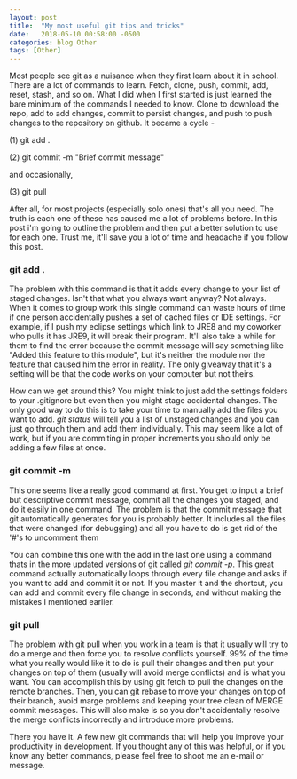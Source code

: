 ```yaml
---
layout: post
title:  "My most useful git tips and tricks"
date:   2018-05-10 00:58:00 -0500
categories: blog Other
tags: [Other]
---
```


Most people see git as a nuisance when they first learn about it in school.
There are a lot of commands to learn. Fetch, clone, push, commit, add, reset,
stash, and so on. What I did when I first started is just learned the bare
minimum of the commands I needed to know. Clone to download the repo,
add to add changes, commit to persist changes, and push to push changes to
the repository on github. It became a cycle -

(1) git add .

(2) git commit -m "Brief commit message"

and occasionally,

(3) git pull

After all, for most projects (especially solo ones) that's all you need.
The truth is each one of these has caused me a lot of problems before.
In this post i'm going to outline the problem and then put a better solution
to use for each one. Trust me, it'll save you a lot of time and headache
if you follow this post.

<h3>git add .</h3>

The problem with this command is that it adds every change to your list of
staged changes. Isn't that what you always want anyway? Not always. When it
comes to group work this single command can waste hours of time if one person
accidentally pushes a set of cached files or IDE settings. For example, if
I push my eclipse settings which link to JRE8 and my coworker who pulls it
has JRE9, it will break their program. It'll also take a while for them to find
the error because the commit message will say something like "Added this 
feature to this module", but it's neither the module nor the feature that
caused him the error in reality. The only giveaway that it's a setting will
be that the code works on your computer but not theirs.

How can we get around this? You might think to just add the settings folders
to your .gitignore but even then you might stage accidental changes. The only
good way to do this is to take your time to manually add the files you want
to add. *git status* will tell you a list of unstaged changes and you can
just go through them and add them individually. This may seem like a lot of
work, but if you are commiting in proper increments you should only be adding
a few files at once.

<h3>git commit -m </h3>

This one seems like a really good command at first. You get to input a 
brief but descriptive commit message, commit all the changes you staged, and
do it easily in one command. The problem is that the commit message that
git automatically generates for you is probably better. It includes all
the files that were changed (for debugging) and all you have to do is get
rid of the '#'s to uncomment them

You can combine this one with the add in the last one using a command
thats in the more updated versions of git called *git commit -p*. This great
command actually automatically loops through every file change and asks if
you want to add and commit it or not. If you master it and the shortcut,
you can add and commit every file change in seconds, and without making the
mistakes I mentioned earlier.

<h3>git pull</h3>

The problem with git pull when you work in a team is that it usually will
try to do a merge and then force you to resolve conflicts yourself. 99% of the
time what you really would like it to do is pull their changes and then 
put your changes on top of them (usually will avoid merge conflicts) and
is what you want. You can accomplish this by using git fetch to pull the changes
on the remote branches. Then, you can git rebase to move your changes on top
of their branch, avoid marge problems and keeping your tree clean of MERGE
commit messages. This will also make is so you don't accidentally resolve
the merge conflicts incorrectly and introduce more problems.

There you have it. A few new git commands that will help you improve your
productivity in development. If you thought any of this was helpful, or if
you know any better commands, please feel free to shoot me an e-mail or message. 
